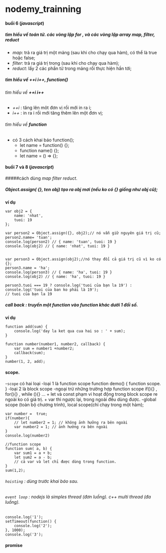 # nodemy_trainning
#### buổi 6 (*javascript*)
##### tìm hiểu về toán tử. các vòng lặp **for** , và các vòng lặp array **map**, **filter**, **reduct** 
- *map*: trả ra giá trị một mảng (sau khi cho chạy qua hàm), có thể là true hoặc false;
- *filter*: trả ra giá trị trong (sau khi cho chạy qua hàm);
- *reduct*: lấy 2 các phần tử trong mảng rồi thực hiện hần tới; 
##### tìm hiểu về **++i i++**, **function()**
###### tìm hiểu về **++i i++**
- *++i* : tăng lên môt đơn vị rồi mới in ra i; 
- *i++* : in ra i rồi mới tăng thêm lên một đơn vị;
###### tìm hiểu về **function**
- có 3 cách khai báo function();
    - let name = function() {};
    - function name() {};
    - let name = () => {};
#### buổi 7 và 8 (*javascript*)
#####cách dùng *map* *filter* *reduct*.
#####  Object.assign( {}, ten obj) tạo ra obj mơi (nếu ko có {} giống như obj cũ);
**ví dụ**
```
var obj2 = {
    name: 'nhat',
    tuoi: 19
};

var person2 = Object.assign({}, obj2);// nó vẫn giữ nguyên giá trị cũ;
person2.name= 'tuan';
console.log(person2) // { name: 'tuan', tuoi: 19 }
console.log(obj2) // { name: 'nhat', tuoi: 19 }


var person3 = Object.assign(obj2);//nó thay đổi cả giá trị cũ vì ko có {};
person3.name = 'ha';
console.log(person3) // { name: 'ha', tuoi: 19 }
console.log(obj2) // { name: 'ha', tuoi: 19 }

person3.tuoi === 19 ? console.log('tuoi của bạn la 19') : console.log('tuoi của ban ko phải là 19');
// tuoi của bạn la 19
```
##### call back : truyền một function vào function khác dưới 1 đối số.
**ví dụ**
```
function add(sum) {
    console.log('day la ket qua cua hai so : ' + sum);
}

function number(number1, number2, callback) {
    var sum = number1 +number2;
    callback(sum);
}
number(1, 2, add);
```
#### scope.
-`scope` có hai loại
 -loại 1 là function scope 
        function demo() {
            function scope.
        }
 -loại 2 là block scope
   -ngoại trừ những trường hợp function scope if(){} , for(){} , while (){} ...
     + let và const phạm vi hoạt động trong block scope re ngoài ko có giá trị.
     + var thì ngược lại, trong ngoài đều dùng được.
-global scope (toàn bộ chương trình), local scope(chỉ chạy trong một hàm);
```
var number =  true;
if(number){
    // let number2 = 1; // không ảnh hưởng ra bên ngoài
    var number2 = 1; // ảnh hưởng ra bên ngoài
}
console.log(number2)

//function scope
function sum( a, b) {
    var sum1 = a + b;
    let sum2 = a - b;
    // cả var và let chỉ được dùng trong function.
}
sum(1,2);
```
###### `hoisting` : dùng trước khai báo sau.
###### `event loop` : nodejs là simples thread (đơn luồng). c++ multi thread (đa luồng).
```
console.log('1');
setTimeout(function() {
    console.log('2');
}, 1000);
console.log('3');
```
#### promise 


